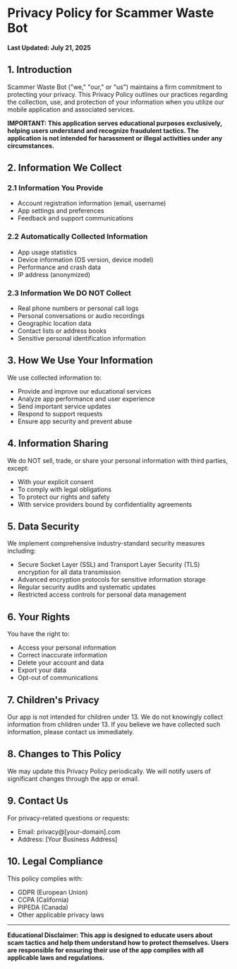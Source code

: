 # Privacy Policy for Scammer Waste Bot

**Last Updated: July 21, 2025**

## 1. Introduction

Scammer Waste Bot ("we," "our," or "us") maintains a firm commitment to protecting your privacy. This Privacy Policy outlines our practices regarding the collection, use, and protection of your information when you utilize our mobile application and associated services.

**IMPORTANT: This application serves educational purposes exclusively, helping users understand and recognize fraudulent tactics. The application is not intended for harassment or illegal activities under any circumstances.**

## 2. Information We Collect

### 2.1 Information You Provide
- Account registration information (email, username)
- App settings and preferences
- Feedback and support communications

### 2.2 Automatically Collected Information
- App usage statistics
- Device information (OS version, device model)
- Performance and crash data
- IP address (anonymized)

### 2.3 Information We DO NOT Collect
- Real phone numbers or personal call logs
- Personal conversations or audio recordings
- Geographic location data
- Contact lists or address books
- Sensitive personal identification information

## 3. How We Use Your Information

We use collected information to:
- Provide and improve our educational services
- Analyze app performance and user experience
- Send important service updates
- Respond to support requests
- Ensure app security and prevent abuse

## 4. Information Sharing

We do NOT sell, trade, or share your personal information with third parties, except:
- With your explicit consent
- To comply with legal obligations
- To protect our rights and safety
- With service providers bound by confidentiality agreements

## 5. Data Security

We implement comprehensive industry-standard security measures including:
- Secure Socket Layer (SSL) and Transport Layer Security (TLS) encryption for all data transmission
- Advanced encryption protocols for sensitive information storage
- Regular security audits and systematic updates
- Restricted access controls for personal data management

## 6. Your Rights

You have the right to:
- Access your personal information
- Correct inaccurate information
- Delete your account and data
- Export your data
- Opt-out of communications

## 7. Children's Privacy

Our app is not intended for children under 13. We do not knowingly collect information from children under 13. If you believe we have collected such information, please contact us immediately.

## 8. Changes to This Policy

We may update this Privacy Policy periodically. We will notify users of significant changes through the app or email.

## 9. Contact Us

For privacy-related questions or requests:
- Email: privacy@[your-domain].com
- Address: [Your Business Address]

## 10. Legal Compliance

This policy complies with:
- GDPR (European Union)
- CCPA (California)
- PIPEDA (Canada)
- Other applicable privacy laws

---

**Educational Disclaimer: This app is designed to educate users about scam tactics and help them understand how to protect themselves. Users are responsible for ensuring their use of the app complies with all applicable laws and regulations.**
